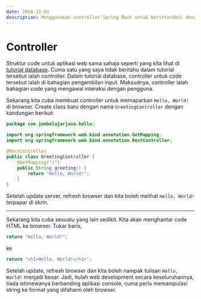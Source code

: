 ```yaml
---
date: 2018-12-03
description: Menggunakan controller Spring Boot untuk berinteraksi dengan pengguna.
---
```


# Controller

Struktur code untuk aplikasi web sama sahaja seperti yang kita lihat di
[tutorial database](../java/database/). Cuma satu yang saya tidak beritahu dalam
tutorial tersebut ialah controller. Dalam tutorial database, controller untuk
code tersebut ialah di bahagian pengambilan input. Maksudnya, controller ialah
bahagian code yang mengawal interaksi dengan pengguna.

Sekarang kita cuba membuat controller untuk memaparkan `Hello, World!` di
browser. Create class baru dengan nama `GreetingController` dengan kandungan
berikut:

```java
package com.jombelajarjava.hello;

import org.springframework.web.bind.annotation.GetMapping;
import org.springframework.web.bind.annotation.RestController;

@RestController
public class GreetingController {
    @GetMapping("/")
    public String greeting() {
        return "Hello, World!";
    }
}
```

Setelah update server, refresh browser dan kita boleh melihat `Hello, World!`
terpapar di skrin.

----

Sekarang kita cuba sesuatu yang lain sedikit. Kita akan menghantar code HTML ke
browser. Tukar baris,

```java
return "Hello, World!";
```

ke

```java
return "<h1>Hello, World!</h1>";
```

Setelah update, refresh browser dan kita boleh nampak tulisan `Hello, World!`
menjadi besar. Jadi, itulah web development secara keseluruhannya, tiada
istimewanya berbanding aplikasi console, cuma perlu memanipulasi string ke
format yang difahami oleh browser.
